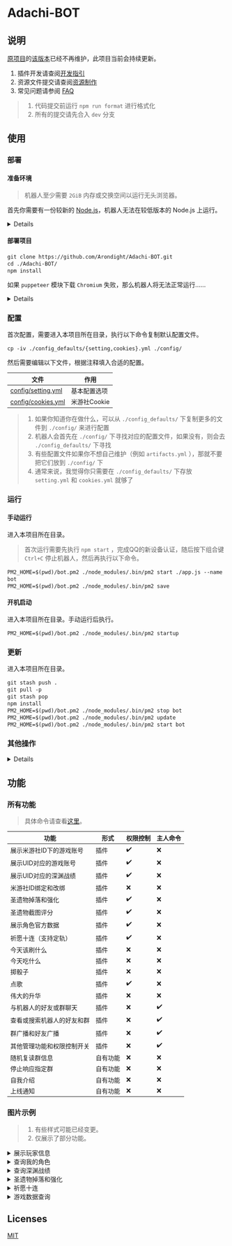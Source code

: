 # Adachi-BOT

## 说明

[原项目](https://github.com/SilveryStar/Adachi-BOT)的[该版本](https://github.com/SilveryStar/Adachi-BOT/tree/ver1.4.6)已经不再维护，此项目当前会持续更新。

1. 插件开发请查阅[开发指引](docs/开发指引.md)
2. 资源文件提交请查阅[资源制作](docs/资源制作.md)
3. 常见问题请参阅 [FAQ](https://github.com/Arondight/Adachi-BOT/issues?q=label%3Adocumentation)

> 1. 代码提交前运行 `npm run format` 进行格式化
> 2. 所有的提交请先合入 `dev` 分支

## 使用

### 部署

#### 准备环境

> 机器人至少需要 `2GiB` 内存或交换空间以运行无头浏览器。

首先你需要有一份较新的 [Node.js](https://nodejs.org/en/download/)，机器人无法在较低版本的 Node.js 上运行。

<details>

##### CentOS、RHEL

```
sudo yum -y remove nodejs
curl -fsSL https://rpm.nodesource.com/setup_16.x | sudo -E bash -
sudo yum -y install nodejs
```

##### Ubuntu、Debian

```
sudo apt -y remove nodejs
curl -fsSL https://deb.nodesource.com/setup_16.x | sudo -E bash -
sudo apt -y install nodejs
```

</details>

#### 部署项目

```
git clone https://github.com/Arondight/Adachi-BOT.git
cd ./Adachi-BOT/
npm install
```

如果 `puppeteer` 模块下载 `Chromium` 失败，那么机器人将无法正常运行……

<details>

此时你有三种选择。首先删除 `./node_modules/` 目录。

其一，使用系统自带的 `Chromium` ，这里以 `CentOS` 为例，执行以下命令。

> 这里需要找到 `Chromium` 的二进制可执行文件路径，而非启动脚本或其链接的路径。

```
sudo yum -y install epel-release
sudo yum -y install chromium
grep PUPPETEER_EXECUTABLE_PATH ~/.bashrc || ( echo 'export PUPPETEER_EXECUTABLE_PATH=/usr/lib64/chromium-browser/chromium-browser' | tee -a ~/.bashrc )
source ~/.bashrc
PUPPETEER_SKIP_CHROMIUM_DOWNLOAD=true npm install
```

其二，通过任意合法途径获得一个可以访问国际互联网的 `http` 代理，然后执行以下命令。

```
npm_config_proxy=http://<ip>:<port> npm install
```

其三，尝试改用 `Firefox` ，执行以下命令。

```
PUPPETEER_PRODUCT=firefox npm install
```

</details>

### 配置

首次配置，需要进入本项目所在目录，执行以下命令复制默认配置文件。

```
cp -iv ./config_defaults/{setting,cookies}.yml ./config/
```

然后需要编辑以下文件，根据注释填入合适的配置。

| 文件 | 作用 |
| --- | --- |
| [config/setting.yml](config/setting.yml) | 基本配置选项 |
| [config/cookies.yml](config/cookies.yml) | 米游社Cookie |

> 1. 如果你知道你在做什么，可以从 `./config_defaults/` 下复制更多的文件到 `./config/` 来进行配置
> 2. 机器人会首先在 `./config/` 下寻找对应的配置文件，如果没有，则会去 `./config_defaults/` 下寻找
> 3. 有些配置文件如果你不想自己维护（例如 `artifacts.yml` ），那就不要把它们放到 `./config/` 下
> 4. 通常来说，我觉得你只需要在 `./config_defaults/` 下存放 `setting.yml` 和 `cookies.yml` 就够了

### 运行

#### 手动运行

进入本项目所在目录。

> 首次运行需要先执行 `npm start` ，完成QQ的新设备认证，随后按下组合键 `Ctrl+C` 停止机器人，然后再执行以下命令。

```
PM2_HOME=$(pwd)/bot.pm2 ./node_modules/.bin/pm2 start ./app.js --name bot
PM2_HOME=$(pwd)/bot.pm2 ./node_modules/.bin/pm2 save
```

#### 开机启动

进入本项目所在目录。手动运行后执行。

```
PM2_HOME=$(pwd)/bot.pm2 ./node_modules/.bin/pm2 startup
```

### 更新

进入本项目所在目录。

```
git stash push .
git pull -p
git stash pop
npm install
PM2_HOME=$(pwd)/bot.pm2 ./node_modules/.bin/pm2 stop bot
PM2_HOME=$(pwd)/bot.pm2 ./node_modules/.bin/pm2 update
PM2_HOME=$(pwd)/bot.pm2 ./node_modules/.bin/pm2 start bot
```

### 其他操作

<details>

#### 查看状态

进入本项目所在目录。

```
PM2_HOME=$(pwd)/bot.pm2 ./node_modules/.bin/pm2 list bot
```

#### 查看日志

进入本项目所在目录。

```
PM2_HOME=$(pwd)/bot.pm2 ./node_modules/.bin/pm2 log bot
```

#### 手动停止

进入本项目所在目录。

```
PM2_HOME=$(pwd)/bot.pm2 ./node_modules/.bin/pm2 stop bot
```

</details>

## 功能

### 所有功能

> 具体命令请查看[这里](src/plugins/tools/help.js)。

| 功能 | 形式 | 权限控制 | 主人命令 |
| --- | --- | --- | --- |
| 展示米游社ID下的游戏账号 | 插件 | ✔️ | ❌ |
| 展示UID对应的游戏账号 | 插件 | ✔️ | ❌ |
| 展示UID对应的深渊战绩 | 插件 | ✔️ | ❌ |
| 米游社ID绑定和改绑 | 插件 | ❌ | ❌ |
| 圣遗物掉落和强化 | 插件 | ✔️ | ❌ |
| 圣遗物截图评分 | 插件 | ✔️ | ❌ |
| 展示角色官方数据 | 插件 | ✔️ | ❌ |
| 祈愿十连（支持定轨） | 插件 | ✔️ | ❌ |
| 今天该刷什么 | 插件 | ❌ | ❌ |
| 今天吃什么 | 插件 | ❌ | ❌ |
| 掷骰子 | 插件 | ❌ | ❌ |
| 点歌 | 插件 | ✔️ | ❌ |
| 伟大的升华 | 插件 | ❌ | ❌ |
| 与机器人的好友或群聊天 | 插件 | ❌ | ✔️ |
| 查看或搜索机器人的好友和群 | 插件 | ❌ | ✔️ |
| 群广播和好友广播 | 插件 | ❌ | ✔️ |
| 其他管理功能和权限控制开关 | 插件 | ❌ | ✔️ |
| 随机复读群信息 | 自有功能 | ❌ | ❌ |
| 停止响应指定群 | 自有功能 | ❌ | ❌ |
| 自我介绍 | 自有功能 | ❌ | ❌ |
| 上线通知 | 自有功能 | ❌ | ❌ |

### 图片示例

> 1. 有些样式可能已经变更。
> 2. 仅展示了部分功能。

<details>
  <summary>展示玩家信息</summary>
  <div align="center">

![米游社](images/米游社.png)

  </div>
</details>

<details>
  <summary>查询我的角色</summary>
  <div align="center">

![我的](images/我的.png)

  </div>
</details>

<details>
  <summary>查询深渊战绩</summary>
  <div align="center">

![深渊](images/深渊.png)

  </div>
</details>


<details>
  <summary>圣遗物掉落和强化</summary>
  <div align="center">

![圣遗物](images/圣遗物.png)
![强化](images/强化.png)

  </div>
</details>

<details>
  <summary>祈愿十连</summary>
  <div align="center">

![十连](images/十连.png)

  </div>
</details>

<details>
  <summary>游戏数据查询</summary>
  <div align="center">

![角色](images/角色.png)
![武器](images/武器.png)

  </div>
</details>

## Licenses

[MIT](LICENSE)

